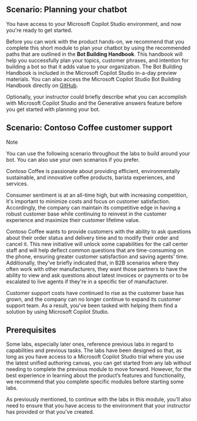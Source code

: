 ## Scenario: Planning your chatbot

You have access to your Microsoft Copilot Studio environment, and now you're ready to get started.

Before you can work with the product hands-on, we recommend that you complete this short module to plan your chatbot by using the recommended paths that are outlined in the **Bot Building Handbook**. This handbook will help you successfully plan your topics, customer phrases, and intention for building a bot so that it adds value to your organization. The Bot Building Handbook is included in the Microsoft Copilot Studio in-a-day preview materials. You can also access the Microsoft Copilot Studio Bot Building Handbook directly on [GitHub](https://github.com/microsoft/PowerVirtualAgentsSamples/blob/master/Playbook/PVA%20Bot%20Building%20Handbook.pdf).

Optionally, your instructor could briefly describe what you can accomplish with Microsoft Copilot Studio and the Generative answers feature before you get started with planning your bot.

## Scenario: Contoso Coffee customer support 

> [!NOTE]
> You can use the following scenario throughout the labs to build around your bot. You can also use your own scenarios if you prefer.

Contoso Coffee is passionate about providing efficient, environmentally sustainable, and innovative coffee products, barista experiences, and services. 

Consumer sentiment is at an all-time high, but with increasing competition, it's important to minimize costs and focus on customer satisfaction. Accordingly, the company can maintain its competitive edge in having a robust customer base while continuing to reinvest in the customer experience and maximize their customer lifetime value.

Contoso Coffee wants to provide customers with the ability to ask questions about their order status and delivery time and to modify their order and cancel it. This new initiative will unlock some capabilities for the call center staff and will help deflect common questions that are time-consuming on the phone, ensuring greater customer satisfaction and saving agents' time. Additionally, they've briefly indicated that, in B2B scenarios where they often work with other manufacturers, they want those partners to have the ability to view and ask questions about latest invoices or payments or to be escalated to live agents if they're in a specific tier of manufacturer.

Customer support costs have continued to rise as the customer base has grown, and the company can no longer continue to expand its customer support team. As a result, you've been tasked with helping them find a solution by using Microsoft Copilot Studio.

## Prerequisites

Some labs, especially later ones, reference previous labs in regard to capabilities and previous tasks. The labs have been designed so that, as long as you have access to a Microsoft Copilot Studio trial where you use the latest unified authoring canvas, you can get started from any lab without needing to complete the previous module to move forward. However, for the best experience in learning about the product’s features and functionality, we recommend that you complete specific modules before starting some labs.

As previously mentioned, to continue with the labs in this module, you'll also need to ensure that you have access to the environment that your instructor has provided or that you've created.
